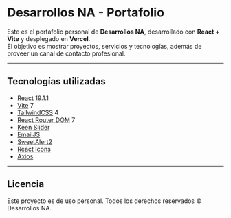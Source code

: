 # Desarrollos NA - Portafolio

Este es el portafolio personal de **Desarrollos NA**, desarrollado con **React + Vite** y desplegado en **Vercel**.  
El objetivo es mostrar proyectos, servicios y tecnologías, además de proveer un canal de contacto profesional.

---

## Tecnologías utilizadas

- [React](https://react.dev/) 19.1.1  
- [Vite](https://vitejs.dev/) 7  
- [TailwindCSS](https://tailwindcss.com/) 4  
- [React Router DOM](https://reactrouter.com/) 7  
- [Keen Slider](https://keen-slider.io/)  
- [EmailJS](https://www.emailjs.com/)  
- [SweetAlert2](https://sweetalert2.github.io/)  
- [React Icons](https://react-icons.github.io/react-icons/)  
- [Axios](https://axios-http.com/)  

---

## Licencia

Este proyecto es de uso personal. Todos los derechos reservados © Desarrollos NA.
